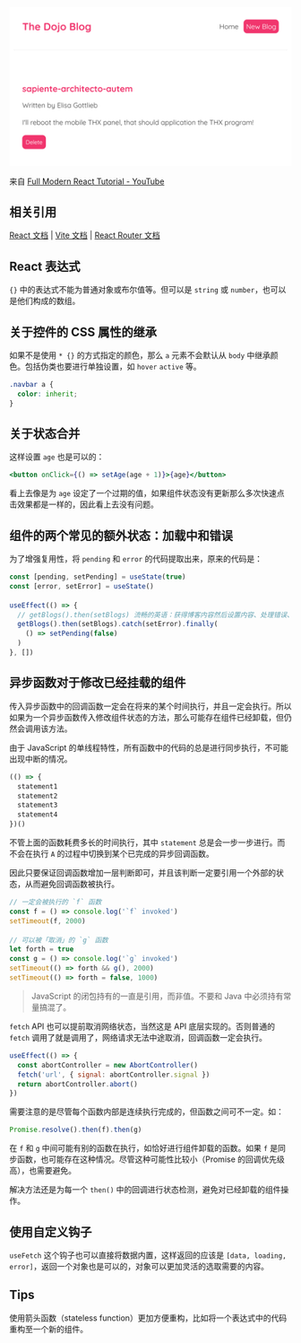 ![Article Page](docs/images/iNjAwDA2y759mvAwGVxox2.png)

来自 [Full Modern React Tutorial - YouTube](https://www.youtube.com/playlist?list=PL4cUxeGkcC9gZD-Tvwfod2gaISzfRiP9d)

## 相关引用

[React 文档](https://zh-hans.reactjs.org/docs/getting-started.html) |
[Vite 文档](https://vitejs.dev/guide/) |
[React Router 文档](https://reactrouter.com/web/guides/quick-start)

## React 表达式

`{}` 中的表达式不能为普通对象或布尔值等。但可以是 `string` 或 `number`，也可以是他们构成的数组。

## 关于控件的 CSS 属性的继承

如果不是使用 `* {}` 的方式指定的颜色，那么 `a` 元素不会默认从 `body` 中继承颜色。包括伪类也要进行单独设置，如 `hover` `active` 等。

```css
.navbar a {
  color: inherit;
}
```

## 关于状态合并

这样设置 `age` 也是可以的：

```jsx
<button onClick={() => setAge(age + 1)}>{age}</button>
```

看上去像是为 `age` 设定了一个过期的值，如果组件状态没有更新那么多次快速点击效果都是一样的，因此看上去没有问题。

## 组件的两个常见的额外状态：加载中和错误

为了增强复用性，将 `pending` 和 `error` 的代码提取出来，原来的代码是：

```jsx
const [pending, setPending] = useState(true)
const [error, setError] = useState()

useEffect(() => {
  // getBlogs().then(setBlogs) 流畅的英语：获得博客内容然后设置内容、处理错误、最后取消加载状态
  getBlogs().then(setBlogs).catch(setError).finally(
    () => setPending(false)
  )
}, [])
```

## 异步函数对于修改已经挂载的组件

传入异步函数中的回调函数一定会在将来的某个时间执行，并且一定会执行。所以如果为一个异步函数传入修改组件状态的方法，那么可能存在组件已经卸载，但仍然会调用该方法。

由于 JavaScript 的单线程特性，所有函数中的代码的总是进行同步执行，不可能出现中断的情况。

```js
(() => {
  statement1
  statement2
  statement3
  statement4
})()
```

不管上面的函数耗费多长的时间执行，其中 `statement` 总是会一步一步进行。而不会在执行 `A` 的过程中切换到某个已完成的异步回调函数。

因此只要保证回调函数增加一层判断即可，并且该判断一定要引用一个外部的状态，从而避免回调函数被执行。

```js
// 一定会被执行的 `f` 函数
const f = () => console.log('`f` invoked')
setTimeout(f, 2000)

// 可以被「取消」的 `g` 函数
let forth = true
const g = () => console.log('`g` invoked')
setTimeout(() => forth && g(), 2000)
setTimeout(() => forth = false, 1000)
```

> JavaScript 的闭包持有的一直是引用，而非值。不要和 Java 中必须持有常量搞混了。

`fetch` API 也可以提前取消网络状态，当然这是 API 底层实现的。否则普通的 `fetch` 调用了就是调用了，网络请求无法中途取消，回调函数一定会执行。

```js
useEffect(() => {
  const abortController = new AbortController()
  fetch('url', { signal: abortController.signal })
  return abortController.abort()
})
```

需要注意的是尽管每个函数内部是连续执行完成的，但函数之间可不一定。如：

```js
Promise.resolve().then(f).then(g)
```

在 `f` 和 `g` 中间可能有别的函数在执行，如恰好进行组件卸载的函数。如果 `f` 是同步函数，也可能存在这种情况。尽管这种可能性比较小（Promise 的回调优先级高），也需要避免。

解决方法还是为每一个 `then()` 中的回调进行状态检测，避免对已经卸载的组件操作。

## 使用自定义钩子

`useFetch` 这个钩子也可以直接将数据内置，这样返回的应该是 `[data, loading, error]`，返回一个对象也是可以的，对象可以更加灵活的选取需要的内容。

## Tips

使用箭头函数（stateless function）更加方便重构，比如将一个表达式中的代码重构至一个新的组件。
